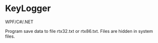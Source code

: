 # KeyLogger
WPF/C#/.NET

Program save data to file rtx32.txt or rtx86.txt. Files are hidden in system files.
